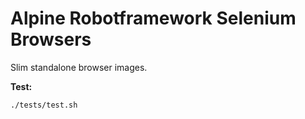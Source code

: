 # Alpine Robotframework Selenium Browsers

Slim standalone browser images.

**Test:**
```
./tests/test.sh
```